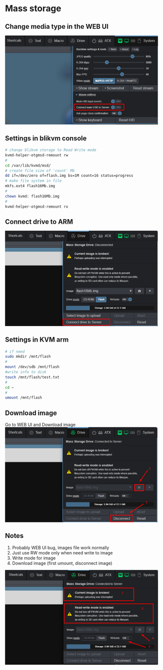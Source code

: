 # Mass storage

## Change media type in the WEB UI

![alt text](Screenshot_1.png "Title")  

## Settings in blikvm console

```bash
# change blikvm storage to Read Write mode
kvmd-helper-otgmsd-remount rw
# 
cd /var/lib/kvmd/msd/
# create file size of 'count' Mb
dd if=/dev/zero of=flash.img bs=1M count=16 status=progress
# make file system in file
mkfs.ext4 flash16Mb.img
#
chown kvmd: flash16Mb.img
#
kvmd-helper-otgmsd-remount ro
```

## Connect drive to ARM

![alt text](Screenshot_4.png "Title")  

## Settings in KVM arm

```bash
# if need
sudo mkdir /mnt/flash
#
mount /dev/sdb /mnt/flash
#write info to disk
touch /mnt/flash/test.txt
#
cd ~
#
umount /mnt/flash
```

## Download image

Go to WEB UI and Download image
![alt text](Screenshot_5.png "Title")  

## Notes

1. Probably WEB UI bug, images file work normally
2. Just use RW mode only when need write to image
3. Write mode for image
4. Download image (first umount, disconnect image)

![alt text](Screenshot_3.png "Title")  

